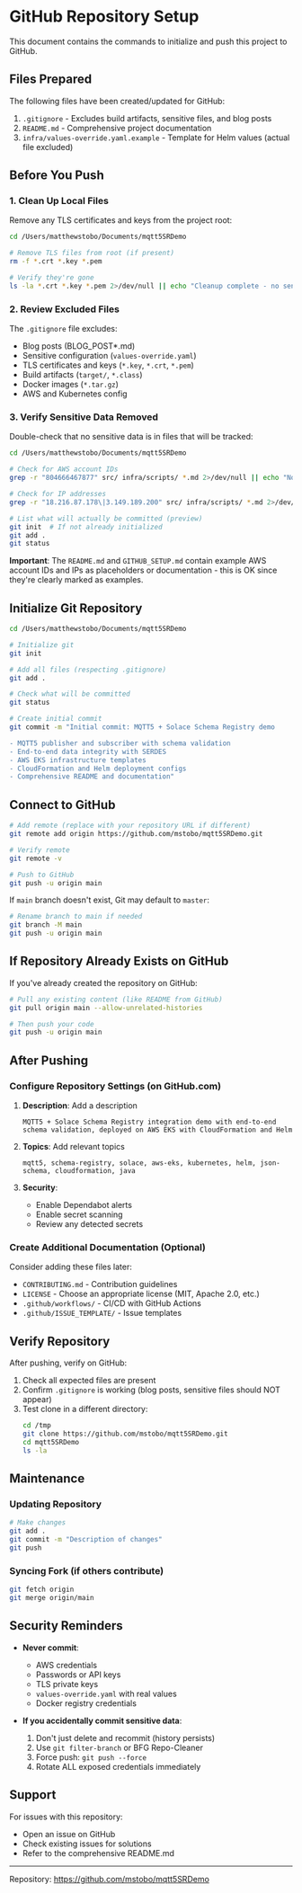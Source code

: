 # GitHub Repository Setup

This document contains the commands to initialize and push this project to GitHub.

## Files Prepared

The following files have been created/updated for GitHub:

1. `.gitignore` - Excludes build artifacts, sensitive files, and blog posts
2. `README.md` - Comprehensive project documentation
3. `infra/values-override.yaml.example` - Template for Helm values (actual file excluded)

## Before You Push

### 1. Clean Up Local Files

Remove any TLS certificates and keys from the project root:

```bash
cd /Users/matthewstobo/Documents/mqtt5SRDemo

# Remove TLS files from root (if present)
rm -f *.crt *.key *.pem

# Verify they're gone
ls -la *.crt *.key *.pem 2>/dev/null || echo "Cleanup complete - no sensitive files found"
```

### 2. Review Excluded Files

The `.gitignore` file excludes:
- Blog posts (BLOG_POST*.md)
- Sensitive configuration (`values-override.yaml`)
- TLS certificates and keys (`*.key`, `*.crt`, `*.pem`)
- Build artifacts (`target/`, `*.class`)
- Docker images (`*.tar.gz`)
- AWS and Kubernetes config

### 3. Verify Sensitive Data Removed

Double-check that no sensitive data is in files that will be tracked:

```bash
cd /Users/matthewstobo/Documents/mqtt5SRDemo

# Check for AWS account IDs
grep -r "804666467877" src/ infra/scripts/ *.md 2>/dev/null || echo "No AWS account ID found in source"

# Check for IP addresses
grep -r "18.216.87.178\|3.149.189.200" src/ infra/scripts/ *.md 2>/dev/null || echo "No IP addresses found in source"

# List what will actually be committed (preview)
git init  # If not already initialized
git add .
git status
```

**Important**: The `README.md` and `GITHUB_SETUP.md` contain example AWS account IDs and IPs as placeholders or documentation - this is OK since they're clearly marked as examples.

## Initialize Git Repository

```bash
cd /Users/matthewstobo/Documents/mqtt5SRDemo

# Initialize git
git init

# Add all files (respecting .gitignore)
git add .

# Check what will be committed
git status

# Create initial commit
git commit -m "Initial commit: MQTT5 + Solace Schema Registry demo

- MQTT5 publisher and subscriber with schema validation
- End-to-end data integrity with SERDES
- AWS EKS infrastructure templates
- CloudFormation and Helm deployment configs
- Comprehensive README and documentation"
```

## Connect to GitHub

```bash
# Add remote (replace with your repository URL if different)
git remote add origin https://github.com/mstobo/mqtt5SRDemo.git

# Verify remote
git remote -v

# Push to GitHub
git push -u origin main
```

If `main` branch doesn't exist, Git may default to `master`:
```bash
# Rename branch to main if needed
git branch -M main
git push -u origin main
```

## If Repository Already Exists on GitHub

If you've already created the repository on GitHub:

```bash
# Pull any existing content (like README from GitHub)
git pull origin main --allow-unrelated-histories

# Then push your code
git push -u origin main
```

## After Pushing

### Configure Repository Settings (on GitHub.com)

1. **Description**: Add a description
   ```
   MQTT5 + Solace Schema Registry integration demo with end-to-end schema validation, deployed on AWS EKS with CloudFormation and Helm
   ```

2. **Topics**: Add relevant topics
   ```
   mqtt5, schema-registry, solace, aws-eks, kubernetes, helm, json-schema, cloudformation, java
   ```

3. **Security**:
   - Enable Dependabot alerts
   - Enable secret scanning
   - Review any detected secrets

### Create Additional Documentation (Optional)

Consider adding these files later:
- `CONTRIBUTING.md` - Contribution guidelines
- `LICENSE` - Choose an appropriate license (MIT, Apache 2.0, etc.)
- `.github/workflows/` - CI/CD with GitHub Actions
- `.github/ISSUE_TEMPLATE/` - Issue templates

## Verify Repository

After pushing, verify on GitHub:

1. Check all expected files are present
2. Confirm `.gitignore` is working (blog posts, sensitive files should NOT appear)
3. Test clone in a different directory:
   ```bash
   cd /tmp
   git clone https://github.com/mstobo/mqtt5SRDemo.git
   cd mqtt5SRDemo
   ls -la
   ```

## Maintenance

### Updating Repository

```bash
# Make changes
git add .
git commit -m "Description of changes"
git push
```

### Syncing Fork (if others contribute)

```bash
git fetch origin
git merge origin/main
```

## Security Reminders

- **Never commit**:
  - AWS credentials
  - Passwords or API keys
  - TLS private keys
  - `values-override.yaml` with real values
  - Docker registry credentials

- **If you accidentally commit sensitive data**:
  1. Don't just delete and recommit (history persists)
  2. Use `git filter-branch` or BFG Repo-Cleaner
  3. Force push: `git push --force`
  4. Rotate ALL exposed credentials immediately

## Support

For issues with this repository:
- Open an issue on GitHub
- Check existing issues for solutions
- Refer to the comprehensive README.md

---

Repository: https://github.com/mstobo/mqtt5SRDemo

